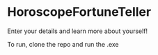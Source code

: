 # HoroscopeFortuneTeller
Enter your details and learn more about yourself!


To run, clone the repo and run the .exe